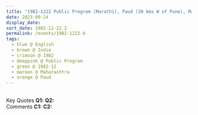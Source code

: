 ```yaml
---
title: "1982-1222 Public Program (Marathi), Paud (30 kms W of Pune), Maharashtra, India"
date: 2023-09-24
display_date: 
sort_date: 1982-12-22.2
permalink: /events/1982-1222-b
tags:
  - blue @ English
  - brown @ India
  - crimson @ 1982
  - deeppink @ Public Program
  - green @ 1982-12
  - maroon @ Maharashtra
  - orange @ Paud
---
```


<br>

<wave-list>
  <list-title color="DarkSeaGreen" width="55">Key Quotes</list-title>
  <list-item color="BlanchedAlmond" width="280"><b>Q1:</b> <i></i></list-item>
  <list-item color="Lavender" width="280"><b>Q2:</b> <i></i></list-item>
</wave-list>

<br>

<wave-list>
  <list-title color="DarkSeaGreen" width="55">Comments</list-title>
  <list-item color="BlanchedAlmond" width="280"><b>C1:</b> <i></i></list-item>
  <list-item color="Lavender" width="280"><b>C2:</b> <i></i></list-item>
</wave-list>